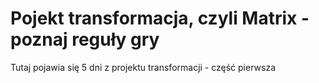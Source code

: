 # Pojekt transformacja, czyli Matrix - poznaj reguły gry

Tutaj pojawia się 5 dni z projektu transformacji - część pierwsza
